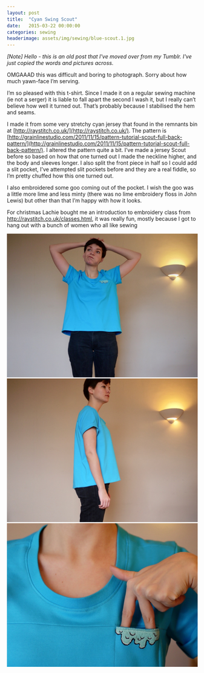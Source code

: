 ```yaml
---
layout: post
title:  "Cyan Swing Scout"
date:   2015-03-22 00:00:00
categories: sewing
headerimage: assets/img/sewing/blue-scout.1.jpg
---
```


_[Note] Hello - this is an old post that I've moved over from my Tumblr. I've just copied the words and pictures across._

OMGAAAD this was difficult and boring to photograph. Sorry about how much yawn-face I’m serving.

I’m so pleased with this t-shirt. Since I made it on a regular sewing machine (ie not a serger) it is liable to fall apart the second I wash it, but I really can’t believe how well it turned out. That’s probably because I stabilised the hem and seams.

I made it from some very stretchy cyan jersey that found in the remnants bin at [http://raystitch.co.uk/](http://raystitch.co.uk/). The pattern is [http://grainlinestudio.com/2011/11/15/pattern-tutorial-scout-full-back-pattern/](http://grainlinestudio.com/2011/11/15/pattern-tutorial-scout-full-back-pattern/). I altered the pattern quite a bit. I’ve made a jersey Scout before so based on how that one turned out I made the neckline higher, and the body and sleeves longer. I also split the front piece in half so I could add a slit pocket, I’ve attempted slit pockets before and they are a real fiddle, so I’m pretty chuffed how this one turned out.

I also embroidered some goo coming out of the pocket. I wish the goo was a little more lime and less minty (there was no lime embroidery floss in John Lewis) but other than that I’m happy with how it looks.

For christmas Lachie bought me an introduction to embroidery class from http://raystitch.co.uk/classes.html, it was really fun, mostly because I got to hang out with a bunch of women who all like sewing

![Scout 1](/assets/img/sewing/blue-scout.1.jpg)
![Scout 2](/assets/img/sewing/blue-scout.2.jpg)
![Scout 3](/assets/img/sewing/blue-scout.3.jpg)
